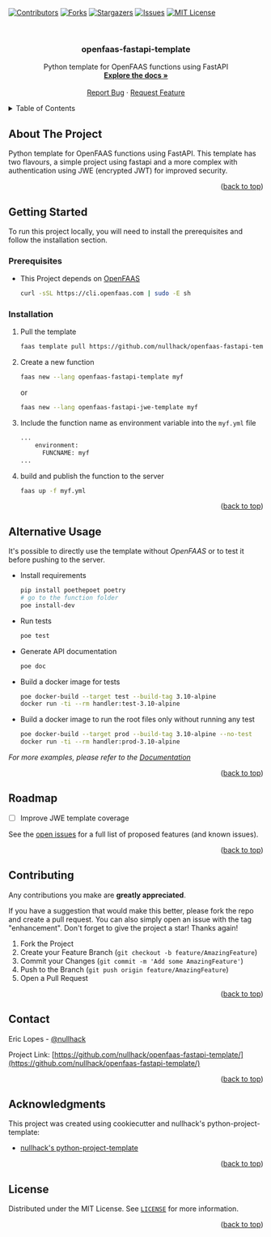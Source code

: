 <div id="top"></div>

<!-- PROJECT SHIELDS -->
<!--
*** I'm using markdown "reference style" links for readability.
*** Reference links are enclosed in brackets [ ] instead of parentheses ( ).
*** See the bottom of this document for the declaration of the reference variables
*** for contributors-url, forks-url, etc. This is an optional, concise syntax you may use.
*** https://www.markdownguide.org/basic-syntax/#reference-style-links
-->
[![Contributors][contributors-shield]][contributors-url]
[![Forks][forks-shield]][forks-url]
[![Stargazers][stars-shield]][stars-url]
[![Issues][issues-shield]][issues-url]
[![MIT License][license-shield]][license-url]



<!-- PROJECT LOGO -->
<br />
<div align="center">

  <h3 align="center">openfaas-fastapi-template</h3>

  <p align="center">
    Python template for OpenFAAS functions using FastAPI
    <br />
    <a href="https://nullhack.github.io/openfaas-fastapi-template/readme.html"><strong>Explore the docs »</strong></a>
    <br />
    <br />
    <a href="https://github.com/nullhack/openfaas-fastapi-template/issues">Report Bug</a>
    ·
    <a href="https://github.com/nullhack/openfaas-fastapi-template/issues">Request Feature</a>
  </p>
</div>



<!-- TABLE OF CONTENTS -->
<details>
  <summary>Table of Contents</summary>
  <ol>
    <li>
      <a href="#about-the-project">About The Project</a>
    </li>
    <li>
      <a href="#getting-started">Getting Started</a>
      <ul>
        <li><a href="#prerequisites">Prerequisites</a></li>
        <li><a href="#installation">Installation</a></li>
      </ul>
    </li>
    <li><a href="#usage">Usage</a></li>
    <li><a href="#roadmap">Roadmap</a></li>
    <li><a href="#contributing">Contributing</a></li>
    <li><a href="#license">License</a></li>
    <li><a href="#contact">Contact</a></li>
    <li><a href="#acknowledgments">Acknowledgments</a></li>
  </ol>
</details>



<!-- ABOUT THE PROJECT -->
## About The Project

Python template for OpenFAAS functions using FastAPI. This template has two flavours, a simple project using fastapi and a more complex with authentication using JWE (encrypted JWT) for improved security.

<p align="right">(<a href="#top">back to top</a>)</p>

<!-- GETTING STARTED -->
## Getting Started

To run this project locally, you will need to install the prerequisites and follow the installation section.

### Prerequisites

* This Project depends on [OpenFAAS](https://www.openfaas.com/)
  ```sh
  curl -sSL https://cli.openfaas.com | sudo -E sh
  ```

### Installation

1. Pull the template
   ```sh
   faas template pull https://github.com/nullhack/openfaas-fastapi-template/
   ```
2. Create a new function
   ```sh
   faas new --lang openfaas-fastapi-template myf
   ```
   
   or
   
   ```sh
   faas new --lang openfaas-fastapi-jwe-template myf
   ```
   
3. Include the function name as environment variable into the `myf.yml` file
   ```sh
   ...
       environment:
         FUNCNAME: myf
   ...
   ```
4. build and publish the function to the server
   ```sh
   faas up -f myf.yml
   ```

<p align="right">(<a href="#top">back to top</a>)</p>



<!-- USAGE EXAMPLES -->
## Alternative Usage

It's possible to directly use the template without *OpenFAAS* or to test it before pushing to the server.

*  Install requirements
   ```sh
   pip install poethepoet poetry
   # go to the function folder
   poe install-dev
   ```

*  Run tests
   ```sh
   poe test
   ```

*  Generate API documentation
   ```sh
   poe doc
   ```

*  Build a docker image for tests
   ```sh
   poe docker-build --target test --build-tag 3.10-alpine
   docker run -ti --rm handler:test-3.10-alpine
   ```

*  Build a docker image to run the root files only without running any test
   ```sh
   poe docker-build --target prod --build-tag 3.10-alpine --no-test
   docker run -ti --rm handler:prod-3.10-alpine
   ```
   

_For more examples, please refer to the [Documentation](https://nullhack.github.io/openfaas-fastapi-template/readme.html)_

<p align="right">(<a href="#top">back to top</a>)</p>



<!-- ROADMAP -->
## Roadmap

- [ ] Improve JWE template coverage

See the [open issues](https://github.com/nullhack/openfaas-fastapi-template/issues) for a full list of proposed features (and known issues).

<p align="right">(<a href="#top">back to top</a>)</p>


<!-- CONTRIBUTING -->
## Contributing

Any contributions you make are **greatly appreciated**.

If you have a suggestion that would make this better, please fork the repo and create a pull request. You can also simply open an issue with the tag "enhancement".
Don't forget to give the project a star! Thanks again!

1. Fork the Project
2. Create your Feature Branch (`git checkout -b feature/AmazingFeature`)
3. Commit your Changes (`git commit -m 'Add some AmazingFeature'`)
4. Push to the Branch (`git push origin feature/AmazingFeature`)
5. Open a Pull Request

<p align="right">(<a href="#top">back to top</a>)</p>


<!-- CONTACT -->
## Contact

Eric Lopes - [@nullhack](https://github.com/nullhack)

Project Link: [https://github.com/nullhack/openfaas-fastapi-template/](https://github.com/nullhack/openfaas-fastapi-template/)

<p align="right">(<a href="#top">back to top</a>)</p>


<!-- ACKNOWLEDGMENTS -->
## Acknowledgments

This project was created using cookiecutter and nullhack's python-project-template:

* [nullhack's python-project-template](https://github.com/nullhack/python-project-template/)

<p align="right">(<a href="#top">back to top</a>)</p>


<!-- LICENSE -->
## License

Distributed under the MIT License. See [`LICENSE`](https://github.com/nullhack/openfaas-fastapi-template/blob/main/LICENSE) for more information.

<p align="right">(<a href="#top">back to top</a>)</p>


<!-- MARKDOWN LINKS & IMAGES -->
<!-- https://www.markdownguide.org/basic-syntax/#reference-style-links -->
[contributors-shield]: https://img.shields.io/github/contributors/nullhack/openfaas-fastapi-template.svg?style=for-the-badge
[contributors-url]: https://github.com/nullhack/openfaas-fastapi-template/graphs/contributors
[forks-shield]: https://img.shields.io/github/forks/nullhack/openfaas-fastapi-template.svg?style=for-the-badge
[forks-url]: https://github.com/nullhack/openfaas-fastapi-template/network/members
[stars-shield]: https://img.shields.io/github/stars/nullhack/openfaas-fastapi-template.svg?style=for-the-badge
[stars-url]: https://github.com/nullhack/openfaas-fastapi-template/stargazers
[issues-shield]: https://img.shields.io/github/issues/nullhack/openfaas-fastapi-template.svg?style=for-the-badge
[issues-url]: https://github.com/nullhack/openfaas-fastapi-template/issues
[license-shield]: https://img.shields.io/badge/license-MIT-green?style=for-the-badge
[license-url]: https://github.com/nullhack/openfaas-fastapi-template/blob/main/LICENSE

